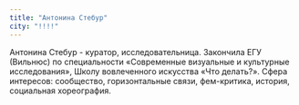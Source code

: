 ```yaml
---
title: "Антонина Стебур"
city: "!!!!"
---
```


Антонина Стебур - куратор, исследовательница. Закончила ЕГУ (Вильнюс) по специальности «Современные визуальные и культурные исследования», Школу вовлеченного искусства «Что делать?». Сфера интересов: сообщество, горизонтальные связи, фем-критика, история, социальная хореография.
